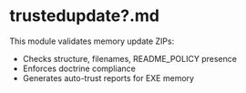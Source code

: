 # trustedupdate?.md

This module validates memory update ZIPs:
- Checks structure, filenames, README_POLICY presence
- Enforces doctrine compliance
- Generates auto-trust reports for EXE memory
